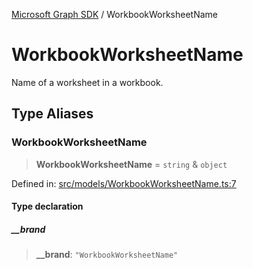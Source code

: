 [Microsoft Graph SDK](README.md) / WorkbookWorksheetName

# WorkbookWorksheetName

Name of a worksheet in a workbook.

## Type Aliases

### WorkbookWorksheetName

> **WorkbookWorksheetName** = `string` & `object`

Defined in: [src/models/WorkbookWorksheetName.ts:7](https://github.com/Future-Secure-AI/microsoft-graph/blob/main/src/models/WorkbookWorksheetName.ts#L7)

#### Type declaration

##### \_\_brand

> **\_\_brand**: `"WorkbookWorksheetName"`
